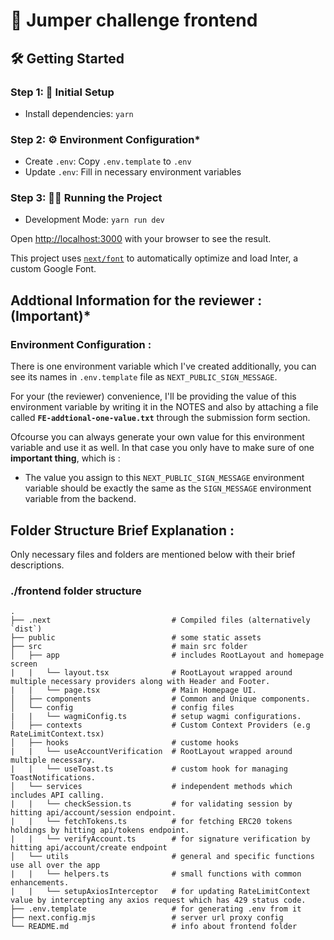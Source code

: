 # 🚀 Jumper challenge frontend

## 🛠️ Getting Started

### Step 1: 🚀 Initial Setup

- Install dependencies: `yarn`

### Step 2: ⚙️ Environment Configuration\*

- Create `.env`: Copy `.env.template` to `.env`
- Update `.env`: Fill in necessary environment variables

### Step 3: 🏃‍♂️ Running the Project

- Development Mode: `yarn run dev`

Open [http://localhost:3000](http://localhost:3000) with your browser to see the result.

This project uses [`next/font`](https://nextjs.org/docs/basic-features/font-optimization) to automatically optimize and load Inter, a custom Google Font.

## Addtional Information for the reviewer : (Important)\*

### Environment Configuration :

There is one environment variable which I've created additionally, you can see its names in `.env.template` file as `NEXT_PUBLIC_SIGN_MESSAGE`.

For your (the reviewer) convenience, I'll be providing the value of this environment variable by writing it in the NOTES and also by attaching a file called **`FE-addtional-one-value.txt`** through the submission form section.

Ofcourse you can always generate your own value for this environment variable and use it as well. In that case you only have to make sure of one **important thing**, which is :

- The value you assign to this `NEXT_PUBLIC_SIGN_MESSAGE` environment variable should be exactly the same as the `SIGN_MESSAGE` environment variable from the backend.

## Folder Structure Brief Explanation :

Only necessary files and folders are mentioned below with their brief descriptions.

### ./frontend folder structure

    .
    ├── .next                           # Compiled files (alternatively `dist`)
    ├── public                          # some static assets
    ├── src                             # main src folder
    │   ├── app                         # includes RootLayout and homepage screen
    |   |   └── layout.tsx              # RootLayout wrapped around multiple necessary providers along with Header and Footer.
    |   |   └── page.tsx                # Main Homepage UI.
    │   ├── components                  # Common and Unique components.
    │   └── config                      # config files
    |   |   └── wagmiConfig.ts          # setup wagmi configurations.
    │   ├── contexts                    # Custom Context Providers (e.g RateLimitContext.tsx)
    │   ├── hooks                       # custome hooks
    |   |   └── useAccountVerification  # RootLayout wrapped around multiple necessary.
    |   |   └── useToast.ts             # custom hook for managing ToastNotifications.
    │   └── services                    # independent methods which includes API calling.
    |   |   └── checkSession.ts         # for validating session by hitting api/account/session endpoint.
    |   |   └── fetchTokens.ts          # for fetching ERC20 tokens holdings by hitting api/tokens endpoint.
    |   |   └── verifyAccount.ts        # for signature verification by hitting api/account/create endpoint
    │   └── utils                       # general and specific functions use all over the app
    |   |   └── helpers.ts              # small functions with common enhancements.
    |   |   └── setupAxiosInterceptor   # for updating RateLimitContext value by intercepting any axios request which has 429 status code.
    ├── .env.template                   # for generating .env from it
    ├── next.config.mjs                 # server url proxy config
    └── README.md                       # info about frontend folder
